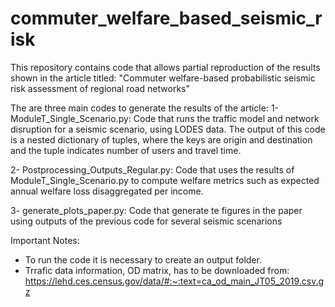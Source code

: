 # commuter_welfare_based_seismic_risk

This repository contains code that allows partial reproduction of the results shown in the article titled: "Commuter welfare-based probabilistic seismic risk assessment of regional road networks"

The are three main codes to generate the results of the article:
  1- ModuleT_Single_Scenario.py: Code that runs the traffic model and network disruption for a seismic scenario, using LODES data. The output of this code is a nested dictionary of tuples, where the keys are origin and destination and the tuple indicates number of users and travel time.
  
  2- Postprocessing_Outputs_Regular.py: Code that uses the results of ModuleT_Single_Scenario.py to compute welfare metrics such as expected annual welfare loss disaggregated per income.
  
  3- generate_plots_paper.py: Code that generate te figures in the paper using outputs of the previous code for several seismic scenarions


Important Notes:

- To run the code it is necessary to create an output folder.
- Trrafic data information, OD matrix, has to be downloaded from: https://lehd.ces.census.gov/data/#:~:text=ca_od_main_JT05_2019.csv.gz
